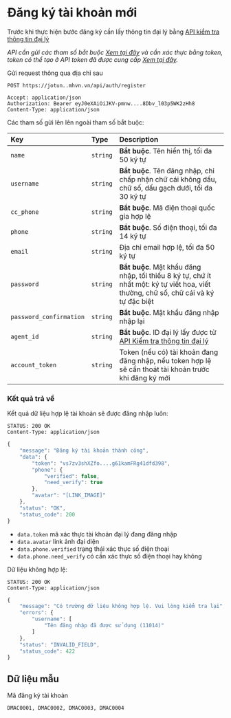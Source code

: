 # Đăng ký tài khoản mới

Trước khi thực hiện bước đăng ký cần lấy thông tin đại lý bằng [API kiểm tra thông tin đại lý](agent-check.md)

_API cần gửi các tham số bắt buộc [Xem tại đây](README.md) và cần xác thực bằng token, token có thể tạo ở API token đã được cung cấp [Xem tại đây](token-access.md)._

 Gửi request thông qua địa chỉ sau
 ```http
POST https://jotun..mhvn.vn/api/auth/register

Accept: application/json
Authorization: Bearer eyJ0eXAiOiJKV-pmnw....8Dbv_l03p5WK2zHh8
Content-Type: application/json
```

Các tham số gửi lên lên ngoài tham số bắt buộc:

| Key | Type | Description |
| :--- | :--- | :--- |
| `name` | `string` | **Bắt buộc**. Tên hiển thị, tối đa 50 ký tự |
| `username` | `string` | **Bắt buộc**. Tên đăng nhập, chỉ chấp nhận chữ cái không dấu, chữ số, dấu gạch dưới, tối đa 30 ký tự |
| `cc_phone` | `string` | **Bắt buộc**. Mã điện thoại quốc gia hợp lệ |
| `phone` | `string` | **Bắt buộc**. Số điện thoại, tối đa 14 ký tự |
| `email` | `string` | Địa chỉ email hợp lệ, tối đa 50 ký tự |
| `password` | `string` | **Bắt buộc**. Mật khẩu đăng nhập, tối thiểu 8 ký tự, chứ ít nhất một: ký tự viết hoa, viết thường, chữ số, chữ cái và ký tự đặc biệt |
| `password_confirmation` | `string` | **Bắt buộc**. Mật khẩu đăng nhập nhập lại |
| `agent_id` | `string` | **Bắt buộc**. ID đại lý lấy được từ [API Kiểm tra thông tin đại lý](agent-check.md) |
| `account_token` | `string` | Token (nếu có) tài khoản đang đăng nhập, nếu token hợp lệ sẽ cần thoát tài khoản trước khi đăng ký mới |

### Kết quả trả về
Kết quả dữ liệu hợp lệ tài khoản sẽ được đăng nhập luôn:
 ```http
STATUS: 200 OK
Content-Type: application/json
```
```javascript
{
    "message": "Đăng ký tài khoản thành công",
    "data": {
        "token": "vs7zv3shXZfo....g61kamFRg41dfd398",
        "phone": {
            "verified": false,
            "need_verify": true
        },
        "avatar": "[LINK_IMAGE]"
    },
    "status": "OK",
    "status_code": 200
}
```
- `data.token` mã xác thực tài khoản đại lý đang đăng nhập
- `data.avatar` link ảnh đại diện
- `data.phone.verified` trạng thái xác thực số điện thoại
- `data.phone.need_verify` có cần xác thực số điện thoại hay không

Dữ liệu không hợp lệ:
 ```http
STATUS: 200 OK
Content-Type: application/json
```
```javascript
{
    "message": "Có trường dữ liệu không hợp lệ. Vui lòng kiểm tra lại",
    "errors": {
        "username": [
            "Tên đăng nhập đã được sử dụng (11014)"
        ]
    },
    "status": "INVALID_FIELD",
    "status_code": 422
}
```

## Dữ liệu mẫu
Mã đăng ký tài khoản
```
DMAC0001, DMAC0002, DMAC0003, DMAC0004
```
